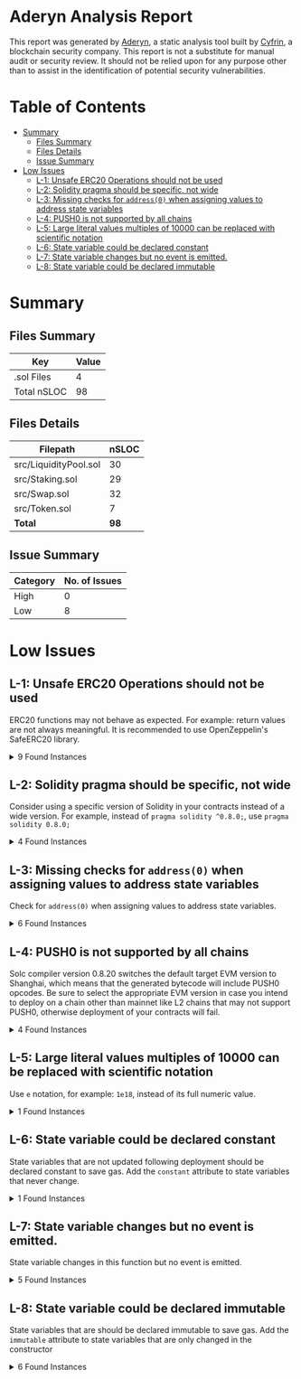 # Aderyn Analysis Report

This report was generated by [Aderyn](https://github.com/Cyfrin/aderyn), a static analysis tool built by [Cyfrin](https://cyfrin.io), a blockchain security company. This report is not a substitute for manual audit or security review. It should not be relied upon for any purpose other than to assist in the identification of potential security vulnerabilities.
# Table of Contents

- [Summary](#summary)
  - [Files Summary](#files-summary)
  - [Files Details](#files-details)
  - [Issue Summary](#issue-summary)
- [Low Issues](#low-issues)
  - [L-1: Unsafe ERC20 Operations should not be used](#l-1-unsafe-erc20-operations-should-not-be-used)
  - [L-2: Solidity pragma should be specific, not wide](#l-2-solidity-pragma-should-be-specific-not-wide)
  - [L-3: Missing checks for `address(0)` when assigning values to address state variables](#l-3-missing-checks-for-address0-when-assigning-values-to-address-state-variables)
  - [L-4: PUSH0 is not supported by all chains](#l-4-push0-is-not-supported-by-all-chains)
  - [L-5: Large literal values multiples of 10000 can be replaced with scientific notation](#l-5-large-literal-values-multiples-of-10000-can-be-replaced-with-scientific-notation)
  - [L-6: State variable could be declared constant](#l-6-state-variable-could-be-declared-constant)
  - [L-7: State variable changes but no event is emitted.](#l-7-state-variable-changes-but-no-event-is-emitted)
  - [L-8: State variable could be declared immutable](#l-8-state-variable-could-be-declared-immutable)


# Summary

## Files Summary

| Key | Value |
| --- | --- |
| .sol Files | 4 |
| Total nSLOC | 98 |


## Files Details

| Filepath | nSLOC |
| --- | --- |
| src/LiquidityPool.sol | 30 |
| src/Staking.sol | 29 |
| src/Swap.sol | 32 |
| src/Token.sol | 7 |
| **Total** | **98** |


## Issue Summary

| Category | No. of Issues |
| --- | --- |
| High | 0 |
| Low | 8 |


# Low Issues

## L-1: Unsafe ERC20 Operations should not be used

ERC20 functions may not behave as expected. For example: return values are not always meaningful. It is recommended to use OpenZeppelin's SafeERC20 library.

<details><summary>9 Found Instances</summary>


- Found in src/LiquidityPool.sol [Line: 20](src/LiquidityPool.sol#L20)

	```solidity
	        tokenA.transferFrom(msg.sender, address(this), amountA);
	```

- Found in src/LiquidityPool.sol [Line: 21](src/LiquidityPool.sol#L21)

	```solidity
	        tokenB.transferFrom(msg.sender, address(this), amountB);
	```

- Found in src/LiquidityPool.sol [Line: 34](src/LiquidityPool.sol#L34)

	```solidity
	        tokenA.transfer(msg.sender, amountA);
	```

- Found in src/LiquidityPool.sol [Line: 35](src/LiquidityPool.sol#L35)

	```solidity
	        tokenB.transfer(msg.sender, amountB);
	```

- Found in src/Staking.sol [Line: 22](src/Staking.sol#L22)

	```solidity
	        lpToken.transferFrom(msg.sender, address(this), amount);
	```

- Found in src/Staking.sol [Line: 29](src/Staking.sol#L29)

	```solidity
	        lpToken.transfer(msg.sender, amount);
	```

- Found in src/Staking.sol [Line: 36](src/Staking.sol#L36)

	```solidity
	        rewardToken.transfer(msg.sender, reward);
	```

- Found in src/Swap.sol [Line: 23](src/Swap.sol#L23)

	```solidity
	        IERC20(fromToken).transferFrom(msg.sender, address(this), amountIn);
	```

- Found in src/Swap.sol [Line: 24](src/Swap.sol#L24)

	```solidity
	        IERC20(toToken).transfer(msg.sender, amountOut);
	```

</details>



## L-2: Solidity pragma should be specific, not wide

Consider using a specific version of Solidity in your contracts instead of a wide version. For example, instead of `pragma solidity ^0.8.0;`, use `pragma solidity 0.8.0;`

<details><summary>4 Found Instances</summary>


- Found in src/LiquidityPool.sol [Line: 2](src/LiquidityPool.sol#L2)

	```solidity
	pragma solidity ^0.8.24;
	```

- Found in src/Staking.sol [Line: 2](src/Staking.sol#L2)

	```solidity
	pragma solidity ^0.8.24;
	```

- Found in src/Swap.sol [Line: 2](src/Swap.sol#L2)

	```solidity
	pragma solidity ^0.8.24;
	```

- Found in src/Token.sol [Line: 2](src/Token.sol#L2)

	```solidity
	pragma solidity ^0.8.24;
	```

</details>



## L-3: Missing checks for `address(0)` when assigning values to address state variables

Check for `address(0)` when assigning values to address state variables.

<details><summary>6 Found Instances</summary>


- Found in src/LiquidityPool.sol [Line: 15](src/LiquidityPool.sol#L15)

	```solidity
	        tokenA = IERC20(_tokenA);
	```

- Found in src/LiquidityPool.sol [Line: 16](src/LiquidityPool.sol#L16)

	```solidity
	        tokenB = IERC20(_tokenB);
	```

- Found in src/Staking.sol [Line: 17](src/Staking.sol#L17)

	```solidity
	        lpToken = IERC20(_lpToken);
	```

- Found in src/Staking.sol [Line: 18](src/Staking.sol#L18)

	```solidity
	        rewardToken = IERC20(_rewardToken);
	```

- Found in src/Swap.sol [Line: 13](src/Swap.sol#L13)

	```solidity
	        tokenA = IERC20(_tokenA);
	```

- Found in src/Swap.sol [Line: 14](src/Swap.sol#L14)

	```solidity
	        tokenB = IERC20(_tokenB);
	```

</details>



## L-4: PUSH0 is not supported by all chains

Solc compiler version 0.8.20 switches the default target EVM version to Shanghai, which means that the generated bytecode will include PUSH0 opcodes. Be sure to select the appropriate EVM version in case you intend to deploy on a chain other than mainnet like L2 chains that may not support PUSH0, otherwise deployment of your contracts will fail.

<details><summary>4 Found Instances</summary>


- Found in src/LiquidityPool.sol [Line: 2](src/LiquidityPool.sol#L2)

	```solidity
	pragma solidity ^0.8.24;
	```

- Found in src/Staking.sol [Line: 2](src/Staking.sol#L2)

	```solidity
	pragma solidity ^0.8.24;
	```

- Found in src/Swap.sol [Line: 2](src/Swap.sol#L2)

	```solidity
	pragma solidity ^0.8.24;
	```

- Found in src/Token.sol [Line: 2](src/Token.sol#L2)

	```solidity
	pragma solidity ^0.8.24;
	```

</details>



## L-5: Large literal values multiples of 10000 can be replaced with scientific notation

Use `e` notation, for example: `1e18`, instead of its full numeric value.

<details><summary>1 Found Instances</summary>


- Found in src/Token.sol [Line: 8](src/Token.sol#L8)

	```solidity
	        _mint(msg.sender, 1_000_000 * 10 ** decimals());
	```

</details>



## L-6: State variable could be declared constant

State variables that are not updated following deployment should be declared constant to save gas. Add the `constant` attribute to state variables that never change.

<details><summary>1 Found Instances</summary>


- Found in src/Staking.sol [Line: 13](src/Staking.sol#L13)

	```solidity
	    uint256 public rewardRate = 100; // Example: 100 FGX per block
	```

</details>



## L-7: State variable changes but no event is emitted.

State variable changes in this function but no event is emitted.

<details><summary>5 Found Instances</summary>


- Found in src/LiquidityPool.sol [Line: 19](src/LiquidityPool.sol#L19)

	```solidity
	    function addLiquidity(uint256 amountA, uint256 amountB) external {
	```

- Found in src/LiquidityPool.sol [Line: 28](src/LiquidityPool.sol#L28)

	```solidity
	    function removeLiquidity(uint256 amount) external {
	```

- Found in src/Staking.sol [Line: 21](src/Staking.sol#L21)

	```solidity
	    function stake(uint256 amount) external {
	```

- Found in src/Staking.sol [Line: 27](src/Staking.sol#L27)

	```solidity
	    function withdraw(uint256 amount) external {
	```

- Found in src/Swap.sol [Line: 17](src/Swap.sol#L17)

	```solidity
	    function swap(address fromToken, address toToken, uint256 amountIn) external {
	```

</details>



## L-8: State variable could be declared immutable

State variables that are should be declared immutable to save gas. Add the `immutable` attribute to state variables that are only changed in the constructor

<details><summary>6 Found Instances</summary>


- Found in src/LiquidityPool.sol [Line: 7](src/LiquidityPool.sol#L7)

	```solidity
	    IERC20 public tokenA;
	```

- Found in src/LiquidityPool.sol [Line: 8](src/LiquidityPool.sol#L8)

	```solidity
	    IERC20 public tokenB;
	```

- Found in src/Staking.sol [Line: 7](src/Staking.sol#L7)

	```solidity
	    IERC20 public lpToken;
	```

- Found in src/Staking.sol [Line: 8](src/Staking.sol#L8)

	```solidity
	    IERC20 public rewardToken;
	```

- Found in src/Swap.sol [Line: 7](src/Swap.sol#L7)

	```solidity
	    IERC20 public tokenA;
	```

- Found in src/Swap.sol [Line: 8](src/Swap.sol#L8)

	```solidity
	    IERC20 public tokenB;
	```

</details>



